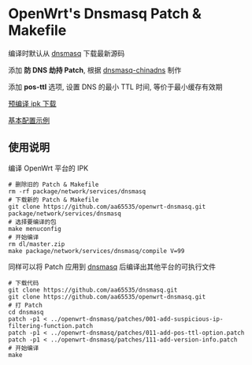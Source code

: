 OpenWrt's Dnsmasq Patch & Makefile
===

编译时默认从 [dnsmasq][1] 下载最新源码

添加 **防 DNS 劫持 Patch**, 根据 [dnsmasq-chinadns][2] 制作

添加 **pos-ttl** 选项, 设置 DNS 的最小 TTL 时间, 等价于最小缓存有效期

[预编译 ipk 下载][3]

[基本配置示例][4]

使用说明
---

编译 OpenWrt 平台的 IPK

```
# 删除旧的 Patch & Makefile
rm -rf package/network/services/dnsmasq
# 下载新的 Patch & Makefile
git clone https://github.com/aa65535/openwrt-dnsmasq.git package/network/services/dnsmasq
# 选择要编译的包
make menuconfig
# 开始编译
rm dl/master.zip
make package/network/services/dnsmasq/compile V=99
```

同样可以将 Patch 应用到 [dnsmasq][1] 后编译出其他平台的可执行文件

```
# 下载代码
git clone https://github.com/aa65535/dnsmasq.git
git clone https://github.com/aa65535/openwrt-dnsmasq.git
# 打 Patch
cd dnsmasq
patch -p1 < ../openwrt-dnsmasq/patches/001-add-suspicious-ip-filtering-function.patch
patch -p1 < ../openwrt-dnsmasq/patches/011-add-pos-ttl-option.patch
patch -p1 < ../openwrt-dnsmasq/patches/111-add-version-info.patch
# 开始编译
make
```

  [1]: https://github.com/aa65535/dnsmasq
  [2]: https://github.com/styx-hy/dnsmasq-chinadns
  [3]: https://drive.google.com/folderview?id=0B2_XcmDgxYqrblBfaFpPR1ZSUVk#list
  [4]: https://gist.github.com/aa65535/4c74ce870e74f873ccbf
